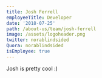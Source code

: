 ```yaml
---
title: Josh Ferrell
employeeTitle: Developer
date: '2018-07-25'
path: /about-us/team/josh-ferrell
image: /assets/logoheader.png
twitter: norablindsided
Quora: norablindsided
isEmployee: true
---
```


Josh is pretty cool :)
